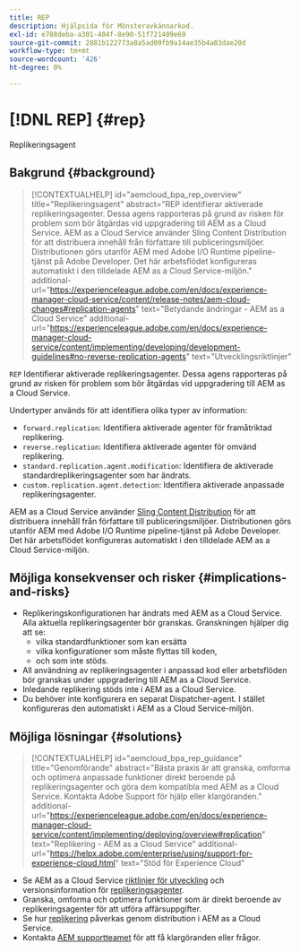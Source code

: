 ```yaml
---
title: REP
description: Hjälpsida för Mönsteravkännarkod.
exl-id: e788deba-a301-404f-8e90-51f721409e69
source-git-commit: 2881b122773a8a5ad09fb9a14ae35b4a83dae20d
workflow-type: tm+mt
source-wordcount: '426'
ht-degree: 0%

---
```


# [!DNL REP] {#rep}

Replikeringsagent

## Bakgrund {#background}

>[!CONTEXTUALHELP]
>id="aemcloud_bpa_rep_overview"
>title="Replikeringsagent"
>abstract="REP identifierar aktiverade replikeringsagenter. Dessa agens rapporteras på grund av risken för problem som bör åtgärdas vid uppgradering till AEM as a Cloud Service. AEM as a Cloud Service använder Sling Content Distribution för att distribuera innehåll från författare till publiceringsmiljöer. Distributionen görs utanför AEM med Adobe I/O Runtime pipeline-tjänst på Adobe Developer. Det här arbetsflödet konfigureras automatiskt i den tilldelade AEM as a Cloud Service-miljön."
>additional-url="https://experienceleague.adobe.com/en/docs/experience-manager-cloud-service/content/release-notes/aem-cloud-changes#replication-agents" text="Betydande ändringar - AEM as a Cloud Service"
>additional-url="https://experienceleague.adobe.com/en/docs/experience-manager-cloud-service/content/implementing/developing/development-guidelines#no-reverse-replication-agents" text="Utvecklingsriktlinjer"

`REP` Identifierar aktiverade replikeringsagenter. Dessa agens rapporteras på grund av risken för problem som bör åtgärdas vid uppgradering till AEM as a Cloud Service.

Undertyper används för att identifiera olika typer av information:

* `forward.replication`: Identifiera aktiverade agenter för framåtriktad replikering.
* `reverse.replication`: Identifiera aktiverade agenter för omvänd replikering.
* `standard.replication.agent.modification`: Identifiera de aktiverade standardreplikeringsagenter som har ändrats.
* `custom.replication.agent.detection`: Identifiera aktiverade anpassade replikeringsagenter.

AEM as a Cloud Service använder [Sling Content Distribution](https://sling.apache.org/documentation/bundles/content-distribution.html) för att distribuera innehåll från författare till publiceringsmiljöer. Distributionen görs utanför AEM med Adobe I/O Runtime pipeline-tjänst på Adobe Developer. Det här arbetsflödet konfigureras automatiskt i den tilldelade AEM as a Cloud Service-miljön.

## Möjliga konsekvenser och risker {#implications-and-risks}

* Replikeringskonfigurationen har ändrats med AEM as a Cloud Service. Alla aktuella replikeringsagenter bör granskas. Granskningen hjälper dig att se:
   * vilka standardfunktioner som kan ersätta
   * vilka konfigurationer som måste flyttas till koden,
   * och som inte stöds.
* All användning av replikeringsagenter i anpassad kod eller arbetsflöden bör granskas under uppgradering till AEM as a Cloud Service.
* Inledande replikering stöds inte i AEM as a Cloud Service.
* Du behöver inte konfigurera en separat Dispatcher-agent. I stället konfigureras den automatiskt i AEM as a Cloud Service-miljön.

## Möjliga lösningar {#solutions}

>[!CONTEXTUALHELP]
>id="aemcloud_bpa_rep_guidance"
>title="Genomförande"
>abstract="Bästa praxis är att granska, omforma och optimera anpassade funktioner direkt beroende på replikeringsagenter och göra dem kompatibla med AEM as a Cloud Service. Kontakta Adobe Support för hjälp eller klargöranden."
>additional-url="https://experienceleague.adobe.com/en/docs/experience-manager-cloud-service/content/implementing/deploying/overview#replication" text="Replikering - AEM as a Cloud Service"
>additional-url="https://helpx.adobe.com/enterprise/using/support-for-experience-cloud.html" text="Stöd för Experience Cloud"

* Se AEM as a Cloud Service [riktlinjer för utveckling](https://experienceleague.adobe.com/en/docs/experience-manager-cloud-service/content/implementing/developing/development-guidelines#no-reverse-replication-agents) och versionsinformation för [replikeringsagenter](https://experienceleague.adobe.com/en/docs/experience-manager-cloud-service/content/release-notes/aem-cloud-changes#replication-agents).
* Granska, omforma och optimera funktioner som är direkt beroende av replikeringsagenter för att utföra affärsuppgifter.
* Se hur [replikering](https://experienceleague.adobe.com/en/docs/experience-manager-cloud-service/content/implementing/deploying/overview#replication) påverkas genom distribution i AEM as a Cloud Service.
* Kontakta [AEM supportteamet](https://helpx.adobe.com/enterprise/using/support-for-experience-cloud.html) för att få klargöranden eller frågor.
